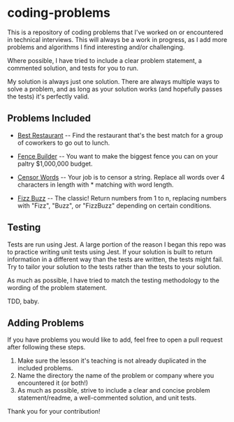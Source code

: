 # coding-problems
This is a repository of coding problems that I've worked on or encountered in technical interviews. This will always be a work in progress, as I add more problems and algorithms I find interesting and/or challenging.

Where possible, I have tried to include a clear problem statement, a commented solution, and tests for you to run. 

My solution is always just one solution. There are always multiple ways to solve a problem, and as long as your solution works (and hopefully passes the tests) it's perfectly valid.

## Problems Included

* [Best Restaurant](https://github.com/magiama9/coding-problems/tree/master/enovational) -- Find the restaurant that's the best match for a group of coworkers to go out to lunch.

* [Fence Builder](https://github.com/magiama9/coding-problems/tree/master/expensive-fence) -- You want to make the biggest fence you can on your paltry $1,000,000 budget.

* [Censor Words](https://github.com/magiama9/coding-problems/tree/master/censor-words) -- Your job is to censor a string. Replace all words over 4 characters in length with * matching with word length.

* [Fizz Buzz](https://github.com/magiama9/coding-problems/tree/master/fizz-buzz) -- The classic! Return numbers from 1 to n, replacing numbers with "Fizz", "Buzz", or "FizzBuzz" depending on certain conditions.

## Testing

Tests are run using Jest. A large portion of the reason I began this repo was to practice writing unit tests using Jest. If your solution is built to return information in a different way than the tests are written, the tests might fail. Try to tailor your solution to the tests rather than the tests to your solution.

As much as possible, I have tried to match the testing methodology to the wording of the problem statement.

TDD, baby.

## Adding Problems

If you have problems you would like to add, feel free to open a pull request after following these steps.

1. Make sure the lesson it's teaching is not already duplicated in the included problems.
2. Name the directory the name of the problem or company where you encountered it (or both!)
3. As much as possible, strive to include a clear and concise problem statement/readme, a well-commented solution, and unit tests.

Thank you for your contribution!

